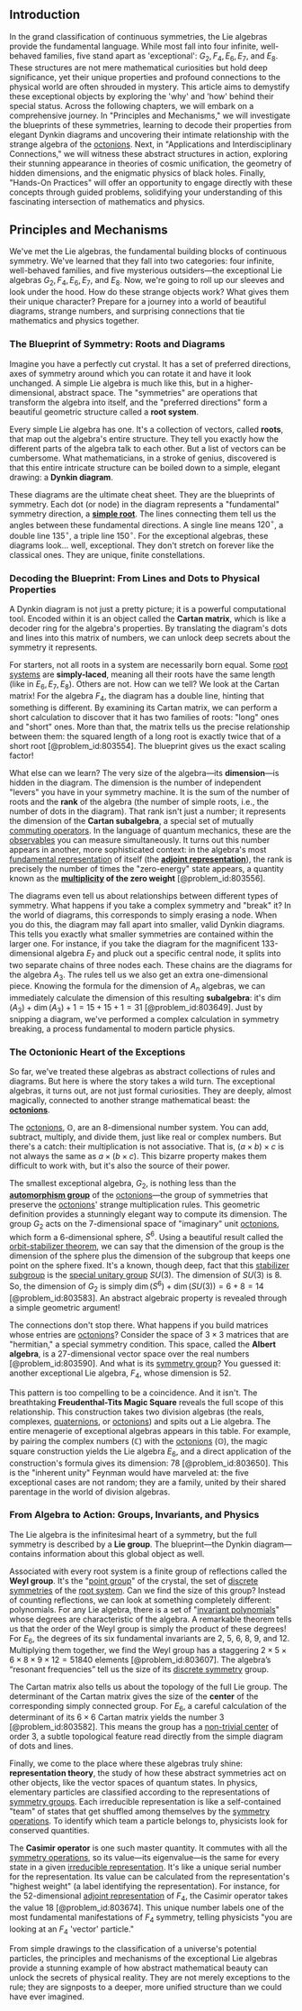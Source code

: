 ## Introduction
In the grand classification of continuous symmetries, the Lie algebras provide the fundamental language. While most fall into four infinite, well-behaved families, five stand apart as 'exceptional': $G_2, F_4, E_6, E_7,$ and $E_8$. These structures are not mere mathematical curiosities but hold deep significance, yet their unique properties and profound connections to the physical world are often shrouded in mystery. This article aims to demystify these exceptional objects by exploring the 'why' and 'how' behind their special status. Across the following chapters, we will embark on a comprehensive journey. In "Principles and Mechanisms," we will investigate the blueprints of these symmetries, learning to decode their properties from elegant Dynkin diagrams and uncovering their intimate relationship with the strange algebra of the [octonions](@article_id:183726). Next, in "Applications and Interdisciplinary Connections," we will witness these abstract structures in action, exploring their stunning appearance in theories of cosmic unification, the geometry of hidden dimensions, and the enigmatic physics of black holes. Finally, "Hands-On Practices" will offer an opportunity to engage directly with these concepts through guided problems, solidifying your understanding of this fascinating intersection of mathematics and physics.

## Principles and Mechanisms

We've met the Lie algebras, the fundamental building blocks of continuous symmetry. We've learned that they fall into two categories: four infinite, well-behaved families, and five mysterious outsiders—the exceptional Lie algebras $G_2, F_4, E_6, E_7,$ and $E_8$. Now, we're going to roll up our sleeves and look under the hood. How do these strange objects work? What gives them their unique character? Prepare for a journey into a world of beautiful diagrams, strange numbers, and surprising connections that tie mathematics and physics together.

### The Blueprint of Symmetry: Roots and Diagrams

Imagine you have a perfectly cut crystal. It has a set of preferred directions, axes of symmetry around which you can rotate it and have it look unchanged. A simple Lie algebra is much like this, but in a higher-dimensional, abstract space. The "symmetries" are operations that transform the algebra into itself, and the "preferred directions" form a beautiful geometric structure called a **root system**.

Every simple Lie algebra has one. It's a collection of vectors, called **roots**, that map out the algebra's entire structure. They tell you exactly how the different parts of the algebra talk to each other. But a list of vectors can be cumbersome. What mathematicians, in a stroke of genius, discovered is that this entire intricate structure can be boiled down to a simple, elegant drawing: a **Dynkin diagram**.

These diagrams are the ultimate cheat sheet. They are the blueprints of symmetry. Each dot (or node) in the diagram represents a "fundamental" symmetry direction, a **[simple root](@article_id:634928)**. The lines connecting them tell us the angles between these fundamental directions. A single line means $120^\circ$, a double line $135^\circ$, a triple line $150^\circ$. For the exceptional algebras, these diagrams look... well, exceptional. They don't stretch on forever like the classical ones. They are unique, finite constellations.

### Decoding the Blueprint: From Lines and Dots to Physical Properties

A Dynkin diagram is not just a pretty picture; it is a powerful computational tool. Encoded within it is an object called the **Cartan matrix**, which is like a decoder ring for the algebra's properties. By translating the diagram's dots and lines into this matrix of numbers, we can unlock deep secrets about the symmetry it represents.

For starters, not all roots in a system are necessarily born equal. Some [root systems](@article_id:198476) are **simply-laced**, meaning all their roots have the same length (like in $E_6, E_7, E_8$). Others are not. How can we tell? We look at the Cartan matrix! For the algebra $F_4$, the diagram has a double line, hinting that something is different. By examining its Cartan matrix, we can perform a short calculation to discover that it has two families of roots: "long" ones and "short" ones. More than that, the matrix tells us the precise relationship between them: the squared length of a long root is exactly twice that of a short root [@problem_id:803554]. The blueprint gives us the exact scaling factor!

What else can we learn? The very size of the algebra—its **dimension**—is hidden in the diagram. The dimension is the number of independent "levers" you have in your symmetry machine. It is the sum of the number of roots and the **rank** of the algebra (the number of simple roots, i.e., the number of dots in the diagram). That rank isn't just a number; it represents the dimension of the **Cartan subalgebra**, a special set of mutually [commuting operators](@article_id:149035). In the language of quantum mechanics, these are the [observables](@article_id:266639) you can measure simultaneously. It turns out this number appears in another, more sophisticated context: in the algebra's most [fundamental representation](@article_id:157184) of itself (the **[adjoint representation](@article_id:146279)**), the rank is precisely the number of times the "zero-energy" state appears, a quantity known as the **[multiplicity](@article_id:135972) of the zero weight** [@problem_id:803556].

The diagrams even tell us about relationships between different types of symmetry. What happens if you take a complex symmetry and "break" it? In the world of diagrams, this corresponds to simply erasing a node. When you do this, the diagram may fall apart into smaller, valid Dynkin diagrams. This tells you exactly what smaller symmetries are contained within the larger one. For instance, if you take the diagram for the magnificent 133-dimensional algebra $E_7$ and pluck out a specific central node, it splits into two separate chains of three nodes each. These chains are the diagrams for the algebra $A_3$. The rules tell us we also get an extra one-dimensional piece. Knowing the formula for the dimension of $A_n$ algebras, we can immediately calculate the dimension of this resulting **subalgebra**: it's $\dim(A_3) + \dim(A_3) + 1 = 15 + 15 + 1 = 31$ [@problem_id:803649]. Just by snipping a diagram, we've performed a complex calculation in symmetry breaking, a process fundamental to modern particle physics.

### The Octonionic Heart of the Exceptions

So far, we've treated these algebras as abstract collections of rules and diagrams. But here is where the story takes a wild turn. The exceptional algebras, it turns out, are not just formal curiosities. They are deeply, almost magically, connected to another strange mathematical beast: the **[octonions](@article_id:183726)**.

The [octonions](@article_id:183726), $\mathbb{O}$, are an 8-dimensional number system. You can add, subtract, multiply, and divide them, just like real or complex numbers. But there's a catch: their multiplication is not associative. That is, $(a \times b) \times c$ is not always the same as $a \times (b \times c)$. This bizarre property makes them difficult to work with, but it's also the source of their power.

The smallest exceptional algebra, $G_2$, is nothing less than the **[automorphism group](@article_id:139178)** of the [octonions](@article_id:183726)—the group of symmetries that preserve the [octonions](@article_id:183726)' strange multiplication rules. This geometric definition provides a stunningly elegant way to compute its dimension. The group $G_2$ acts on the 7-dimensional space of "imaginary" unit [octonions](@article_id:183726), which form a 6-dimensional sphere, $S^6$. Using a beautiful result called the [orbit-stabilizer theorem](@article_id:144736), we can say that the dimension of the group is the dimension of the sphere plus the dimension of the subgroup that keeps one point on the sphere fixed. It's a known, though deep, fact that this [stabilizer subgroup](@article_id:136722) is the [special unitary group](@article_id:137651) $SU(3)$. The dimension of $SU(3)$ is 8. So, the dimension of $G_2$ is simply $\dim(S^6) + \dim(SU(3)) = 6 + 8 = 14$ [@problem_id:803583]. An abstract algebraic property is revealed through a simple geometric argument!

The connections don't stop there. What happens if you build matrices whose entries are [octonions](@article_id:183726)? Consider the space of $3 \times 3$ matrices that are "hermitian," a special symmetry condition. This space, called the **Albert algebra**, is a 27-dimensional vector space over the real numbers [@problem_id:803590]. And what is its [symmetry group](@article_id:138068)? You guessed it: another exceptional Lie algebra, $F_4$, whose dimension is 52.

This pattern is too compelling to be a coincidence. And it isn't. The breathtaking **Freudenthal-Tits Magic Square** reveals the full scope of this relationship. This construction takes two division algebras (the reals, complexes, [quaternions](@article_id:146529), or [octonions](@article_id:183726)) and spits out a Lie algebra. The entire menagerie of exceptional algebras appears in this table. For example, by pairing the complex numbers ($\mathbb{C}$) with the [octonions](@article_id:183726) ($\mathbb{O}$), the magic square construction yields the Lie algebra $E_6$, and a direct application of the construction's formula gives its dimension: 78 [@problem_id:803650]. This is the "inherent unity" Feynman would have marveled at: the five exceptional cases are not random; they are a family, united by their shared parentage in the world of division algebras.

### From Algebra to Action: Groups, Invariants, and Physics

The Lie algebra is the infinitesimal heart of a symmetry, but the full symmetry is described by a **Lie group**. The blueprint—the Dynkin diagram—contains information about this global object as well.

Associated with every root system is a finite group of reflections called the **Weyl group**. It's the "[point group](@article_id:144508)" of the crystal, the set of [discrete symmetries](@article_id:158220) of the [root system](@article_id:201668). Can we find the size of this group? Instead of counting reflections, we can look at something completely different: polynomials. For any Lie algebra, there is a set of "[invariant polynomials](@article_id:266443)" whose degrees are characteristic of the algebra. A remarkable theorem tells us that the order of the Weyl group is simply the product of these degrees! For $E_6$, the degrees of its six fundamental invariants are 2, 5, 6, 8, 9, and 12. Multiplying them together, we find the Weyl group has a staggering $2 \times 5 \times 6 \times 8 \times 9 \times 12 = 51840$ elements [@problem_id:803607]. The algebra’s “resonant frequencies” tell us the size of its [discrete symmetry](@article_id:146500) group.

The Cartan matrix also tells us about the topology of the full Lie group. The determinant of the Cartan matrix gives the size of the **center** of the corresponding simply connected group. For $E_6$, a careful calculation of the determinant of its $6 \times 6$ Cartan matrix yields the number 3 [@problem_id:803582]. This means the group has a [non-trivial center](@article_id:145009) of order 3, a subtle topological feature read directly from the simple diagram of dots and lines.

Finally, we come to the place where these algebras truly shine: **representation theory**, the study of how these abstract symmetries act on other objects, like the vector spaces of quantum states. In physics, elementary particles are classified according to the representations of [symmetry groups](@article_id:145589). Each irreducible representation is like a self-contained "team" of states that get shuffled among themselves by the [symmetry operations](@article_id:142904). To identify which team a particle belongs to, physicists look for conserved quantities.

The **Casimir operator** is one such master quantity. It commutes with all the [symmetry operations](@article_id:142904), so its value—its eigenvalue—is the same for every state in a given [irreducible representation](@article_id:142239). It's like a unique serial number for the representation. Its value can be calculated from the representation's "highest weight" (a label identifying the representation). For instance, for the 52-dimensional [adjoint representation](@article_id:146279) of $F_4$, the Casimir operator takes the value 18 [@problem_id:803674]. This unique number labels one of the most fundamental manifestations of $F_4$ symmetry, telling physicists "you are looking at an $F_4$ 'vector' particle."

From simple drawings to the classification of a universe's potential particles, the principles and mechanisms of the exceptional Lie algebras provide a stunning example of how abstract mathematical beauty can unlock the secrets of physical reality. They are not merely exceptions to the rule; they are signposts to a deeper, more unified structure than we could have ever imagined.